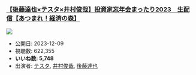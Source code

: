 ### [【後藤達也×テスタ×井村俊哉】投資家忘年会まったり2023　生配信【あつまれ！経済の森】](https://www.youtube.com/watch?v=qbkB7JR4ut4)
[![](https://img.youtube.com/vi/qbkB7JR4ut4/sddefault.jpg)](https://www.youtube.com/watch?v=qbkB7JR4ut4)
-   公開日: 2023-12-09
-   視聴数: 622,355
-   **いいね数: 5,748**
-   出演者: [テスタ](/rehacq_fan/people/テスタ "wikilink"), [井村俊哉](/rehacq_fan/people/井村俊哉 "wikilink"), [後藤達也](/rehacq_fan/people/後藤達也 "wikilink")
